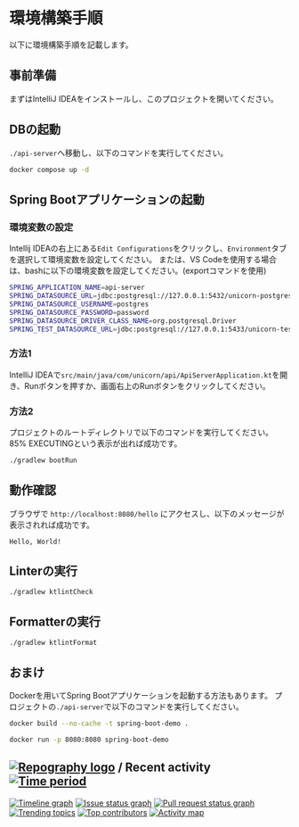 # 環境構築手順
以下に環境構築手順を記載します。

## 事前準備
まずはIntelliJ IDEAをインストールし、このプロジェクトを開いてください。

## DBの起動
`./api-server`へ移動し、以下のコマンドを実行してください。
```bash
docker compose up -d
```

## Spring Bootアプリケーションの起動

### 環境変数の設定
Intellij IDEAの右上にある`Edit Configurations`をクリックし、`Environment`タブを選択して環境変数を設定してください。
または、VS Codeを使用する場合は、bashに以下の環境変数を設定してください。(exportコマンドを使用)
```bash
SPRING_APPLICATION_NAME=api-server
SPRING_DATASOURCE_URL=jdbc:postgresql://127.0.0.1:5432/unicorn-postgres
SPRING_DATASOURCE_USERNAME=postgres
SPRING_DATASOURCE_PASSWORD=password
SPRING_DATASOURCE_DRIVER_CLASS_NAME=org.postgresql.Driver
SPRING_TEST_DATASOURCE_URL=jdbc:postgresql://127.0.0.1:5433/unicorn-test
```

### 方法1
IntelliJ IDEAで`src/main/java/com/unicorn/api/ApiServerApplication.kt`を開き、Runボタンを押すか、画面右上のRunボタンをクリックしてください。

### 方法2
プロジェクトのルートディレクトリで以下のコマンドを実行してください。
85% EXECUTINGという表示が出れば成功です。
```bash
./gradlew bootRun
```

## 動作確認
ブラウザで `http://localhost:8080/hello` にアクセスし、以下のメッセージが表示されれば成功です。

```
Hello, World!
```

## Linterの実行
```
./gradlew ktlintCheck
```

## Formatterの実行
```
./gradlew ktlintFormat
```

## おまけ
Dockerを用いてSpring Bootアプリケーションを起動する方法もあります。
プロジェクトの`./api-server`で以下のコマンドを実行してください。

```bash
docker build --no-cache -t spring-boot-demo .
```

```bash
docker run -p 8080:8080 spring-boot-demo
```



## [![Repography logo](https://images.repography.com/logo.svg)](https://repography.com) / Recent activity [![Time period](https://images.repography.com/55618960/unicorn-hal/unicorn-monorepo/recent-activity/H_7xXywquq3U0OenWpcF6da-VlNZ-2Wvx22b2oeir4s/nv9DV-2p2yCO9Tpw24Kxvkq-9Fh9qQ0VwOuxDxxlVN4_badge.svg)](https://repography.com)
[![Timeline graph](https://images.repography.com/55618960/unicorn-hal/unicorn-monorepo/recent-activity/H_7xXywquq3U0OenWpcF6da-VlNZ-2Wvx22b2oeir4s/nv9DV-2p2yCO9Tpw24Kxvkq-9Fh9qQ0VwOuxDxxlVN4_timeline.svg)](https://github.com/unicorn-hal/unicorn-monorepo/commits)
[![Issue status graph](https://images.repography.com/55618960/unicorn-hal/unicorn-monorepo/recent-activity/H_7xXywquq3U0OenWpcF6da-VlNZ-2Wvx22b2oeir4s/nv9DV-2p2yCO9Tpw24Kxvkq-9Fh9qQ0VwOuxDxxlVN4_issues.svg)](https://github.com/unicorn-hal/unicorn-monorepo/issues)
[![Pull request status graph](https://images.repography.com/55618960/unicorn-hal/unicorn-monorepo/recent-activity/H_7xXywquq3U0OenWpcF6da-VlNZ-2Wvx22b2oeir4s/nv9DV-2p2yCO9Tpw24Kxvkq-9Fh9qQ0VwOuxDxxlVN4_prs.svg)](https://github.com/unicorn-hal/unicorn-monorepo/pulls)
[![Trending topics](https://images.repography.com/55618960/unicorn-hal/unicorn-monorepo/recent-activity/H_7xXywquq3U0OenWpcF6da-VlNZ-2Wvx22b2oeir4s/nv9DV-2p2yCO9Tpw24Kxvkq-9Fh9qQ0VwOuxDxxlVN4_words.svg)](https://github.com/unicorn-hal/unicorn-monorepo/commits)
[![Top contributors](https://images.repography.com/55618960/unicorn-hal/unicorn-monorepo/recent-activity/H_7xXywquq3U0OenWpcF6da-VlNZ-2Wvx22b2oeir4s/nv9DV-2p2yCO9Tpw24Kxvkq-9Fh9qQ0VwOuxDxxlVN4_users.svg)](https://github.com/unicorn-hal/unicorn-monorepo/graphs/contributors)
[![Activity map](https://images.repography.com/55618960/unicorn-hal/unicorn-monorepo/recent-activity/H_7xXywquq3U0OenWpcF6da-VlNZ-2Wvx22b2oeir4s/nv9DV-2p2yCO9Tpw24Kxvkq-9Fh9qQ0VwOuxDxxlVN4_map.svg)](https://github.com/unicorn-hal/unicorn-monorepo/commits)

